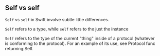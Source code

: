 ## Self vs self

`Self` vs `self` in Swift involve subtle little differences.  

`Self` refers to a type, while `self` refers to the just the instance

`Self` refers to the type of the current "thing" inside of a protocol (whatever is conforming to the protocol). For an example of its use, see Protocol func returning Self.
